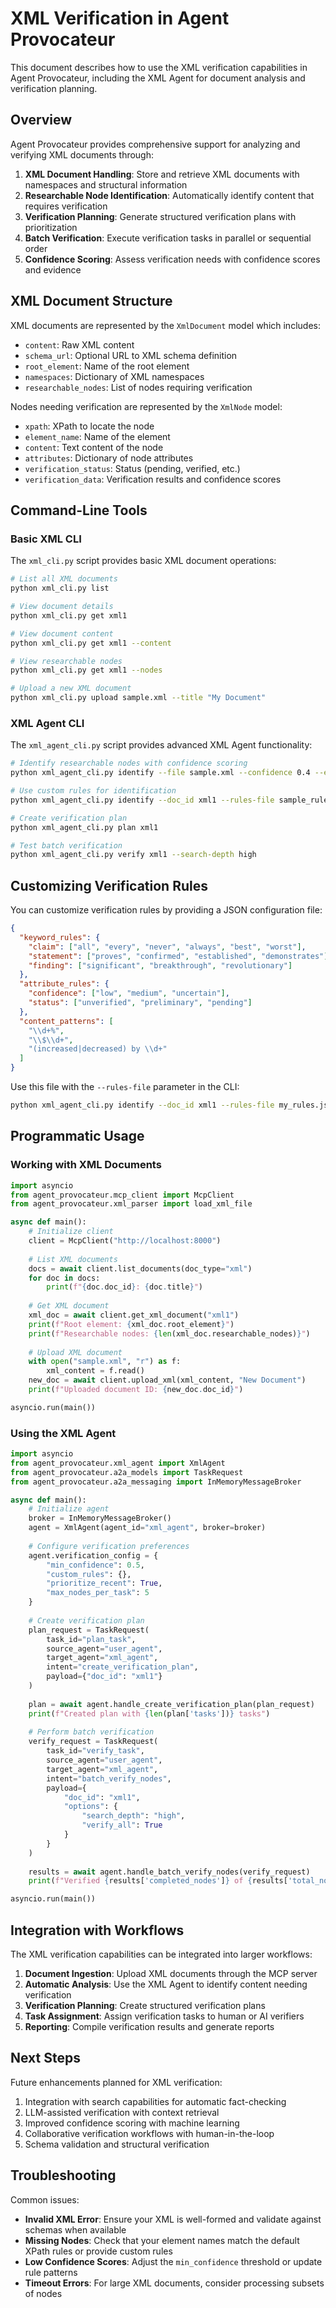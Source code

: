 # XML Verification in Agent Provocateur

This document describes how to use the XML verification capabilities in Agent Provocateur, including the XML Agent for document analysis and verification planning.

## Overview

Agent Provocateur provides comprehensive support for analyzing and verifying XML documents through:

1. **XML Document Handling**: Store and retrieve XML documents with namespaces and structural information
2. **Researchable Node Identification**: Automatically identify content that requires verification
3. **Verification Planning**: Generate structured verification plans with prioritization
4. **Batch Verification**: Execute verification tasks in parallel or sequential order
5. **Confidence Scoring**: Assess verification needs with confidence scores and evidence

## XML Document Structure

XML documents are represented by the `XmlDocument` model which includes:

- `content`: Raw XML content
- `schema_url`: Optional URL to XML schema definition
- `root_element`: Name of the root element
- `namespaces`: Dictionary of XML namespaces
- `researchable_nodes`: List of nodes requiring verification

Nodes needing verification are represented by the `XmlNode` model:

- `xpath`: XPath to locate the node
- `element_name`: Name of the element
- `content`: Text content of the node
- `attributes`: Dictionary of node attributes
- `verification_status`: Status (pending, verified, etc.)
- `verification_data`: Verification results and confidence scores

## Command-Line Tools

### Basic XML CLI

The `xml_cli.py` script provides basic XML document operations:

```bash
# List all XML documents
python xml_cli.py list

# View document details
python xml_cli.py get xml1

# View document content
python xml_cli.py get xml1 --content

# View researchable nodes
python xml_cli.py get xml1 --nodes

# Upload a new XML document
python xml_cli.py upload sample.xml --title "My Document"
```

### XML Agent CLI

The `xml_agent_cli.py` script provides advanced XML Agent functionality:

```bash
# Identify researchable nodes with confidence scoring
python xml_agent_cli.py identify --file sample.xml --confidence 0.4 --evidence

# Use custom rules for identification
python xml_agent_cli.py identify --doc_id xml1 --rules-file sample_rules.json

# Create verification plan
python xml_agent_cli.py plan xml1

# Test batch verification
python xml_agent_cli.py verify xml1 --search-depth high
```

## Customizing Verification Rules

You can customize verification rules by providing a JSON configuration file:

```json
{
  "keyword_rules": {
    "claim": ["all", "every", "never", "always", "best", "worst"],
    "statement": ["proves", "confirmed", "established", "demonstrates"],
    "finding": ["significant", "breakthrough", "revolutionary"]
  },
  "attribute_rules": {
    "confidence": ["low", "medium", "uncertain"],
    "status": ["unverified", "preliminary", "pending"]
  },
  "content_patterns": [
    "\\d+%",
    "\\$\\d+",
    "(increased|decreased) by \\d+"
  ]
}
```

Use this file with the `--rules-file` parameter in the CLI:

```bash
python xml_agent_cli.py identify --doc_id xml1 --rules-file my_rules.json
```

## Programmatic Usage

### Working with XML Documents

```python
import asyncio
from agent_provocateur.mcp_client import McpClient
from agent_provocateur.xml_parser import load_xml_file

async def main():
    # Initialize client
    client = McpClient("http://localhost:8000")
    
    # List XML documents
    docs = await client.list_documents(doc_type="xml")
    for doc in docs:
        print(f"{doc.doc_id}: {doc.title}")
    
    # Get XML document
    xml_doc = await client.get_xml_document("xml1")
    print(f"Root element: {xml_doc.root_element}")
    print(f"Researchable nodes: {len(xml_doc.researchable_nodes)}")
    
    # Upload XML document
    with open("sample.xml", "r") as f:
        xml_content = f.read()
    new_doc = await client.upload_xml(xml_content, "New Document")
    print(f"Uploaded document ID: {new_doc.doc_id}")

asyncio.run(main())
```

### Using the XML Agent

```python
import asyncio
from agent_provocateur.xml_agent import XmlAgent
from agent_provocateur.a2a_models import TaskRequest
from agent_provocateur.a2a_messaging import InMemoryMessageBroker

async def main():
    # Initialize agent
    broker = InMemoryMessageBroker()
    agent = XmlAgent(agent_id="xml_agent", broker=broker)
    
    # Configure verification preferences
    agent.verification_config = {
        "min_confidence": 0.5,
        "custom_rules": {},
        "prioritize_recent": True,
        "max_nodes_per_task": 5
    }
    
    # Create verification plan
    plan_request = TaskRequest(
        task_id="plan_task",
        source_agent="user_agent",
        target_agent="xml_agent",
        intent="create_verification_plan",
        payload={"doc_id": "xml1"}
    )
    
    plan = await agent.handle_create_verification_plan(plan_request)
    print(f"Created plan with {len(plan['tasks'])} tasks")
    
    # Perform batch verification
    verify_request = TaskRequest(
        task_id="verify_task",
        source_agent="user_agent",
        target_agent="xml_agent",
        intent="batch_verify_nodes",
        payload={
            "doc_id": "xml1",
            "options": {
                "search_depth": "high",
                "verify_all": True
            }
        }
    )
    
    results = await agent.handle_batch_verify_nodes(verify_request)
    print(f"Verified {results['completed_nodes']} of {results['total_nodes']} nodes")

asyncio.run(main())
```

## Integration with Workflows

The XML verification capabilities can be integrated into larger workflows:

1. **Document Ingestion**: Upload XML documents through the MCP server
2. **Automatic Analysis**: Use the XML Agent to identify content needing verification
3. **Verification Planning**: Create structured verification plans
4. **Task Assignment**: Assign verification tasks to human or AI verifiers
5. **Reporting**: Compile verification results and generate reports

## Next Steps

Future enhancements planned for XML verification:

1. Integration with search capabilities for automatic fact-checking
2. LLM-assisted verification with context retrieval
3. Improved confidence scoring with machine learning
4. Collaborative verification workflows with human-in-the-loop
5. Schema validation and structural verification

## Troubleshooting

Common issues:

- **Invalid XML Error**: Ensure your XML is well-formed and validate against schemas when available
- **Missing Nodes**: Check that your element names match the default XPath rules or provide custom rules
- **Low Confidence Scores**: Adjust the `min_confidence` threshold or update rule patterns
- **Timeout Errors**: For large XML documents, consider processing subsets of nodes